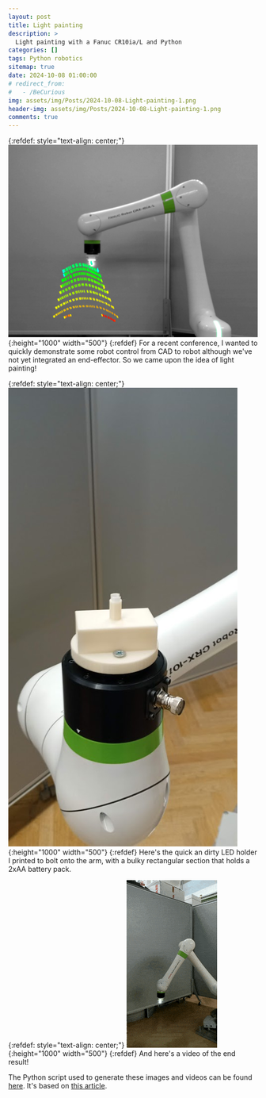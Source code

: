 ```yaml
---
layout: post
title: Light painting
description: >
  Light painting with a Fanuc CR10ia/L and Python
categories: []
tags: Python robotics
sitemap: true
date: 2024-10-08 01:00:00
# redirect_from:
#   - /BeCurious
img: assets/img/Posts/2024-10-08-Light-painting-1.png
header-img: assets/img/Posts/2024-10-08-Light-painting-1.png
comments: true
---
```

{:refdef: style="text-align: center;"}
![Light painting front](/assets/img/Posts/2024-10-08-Light-painting-1.png){:height="1000" width="500"}
{:refdef}
For a recent conference, I wanted to quickly demonstrate some robot control from CAD to robot although we've not yet integrated an end-effector. So we came upon the idea of light painting!

{:refdef: style="text-align: center;"}
![Light painting end effector](/assets/img/Posts/2024-10-08-Light-painting-eef.jpg){:height="1000" width="500"}
{:refdef}
Here's the quick an dirty LED holder I printed to bolt onto the arm, with a bulky rectangular section that holds a 2xAA battery pack.

{:refdef: style="text-align: center;"}
![Light painting end gif](/assets/img/Posts/2024-10-08-Light-painting-2.gif){:height="1000" width="500"}
{:refdef}
And here's a video of the end result!

The Python script used to generate these images and videos can be found <a href="https://samwilcock.xyz/Files/MakeLongExposure.py" target="_top_">here</a>. It's based on <a href="https://pyimagesearch.com/2017/08/14/long-exposure-with-opencv-and-python/">this article</a>.



